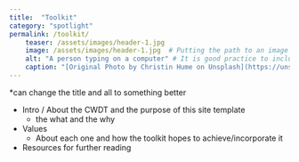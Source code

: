 ```yaml
---
title:  "Toolkit"
category: "spotlight"
permalink: /toolkit/
    teaser: /assets/images/header-1.jpg
    image: /assets/images/header-1.jpg  # Putting the path to an image here will add a header image.
    alt: "A person typing on a computer" # It is good practice to include an image desription as alt text.
    caption: "[Original Photo by Christin Hume on Unsplash](https://unsplash.com/@christinhumephoto)" # Put a caption for your image here. It will display in the bottom right corner of the image.
---
```


*can change the title and all to something better

- Intro / About the CWDT and the purpose of this site template
    - the what and the why
- Values
    - About each one and how the toolkit hopes to achieve/incorporate it
- Resources for further reading
